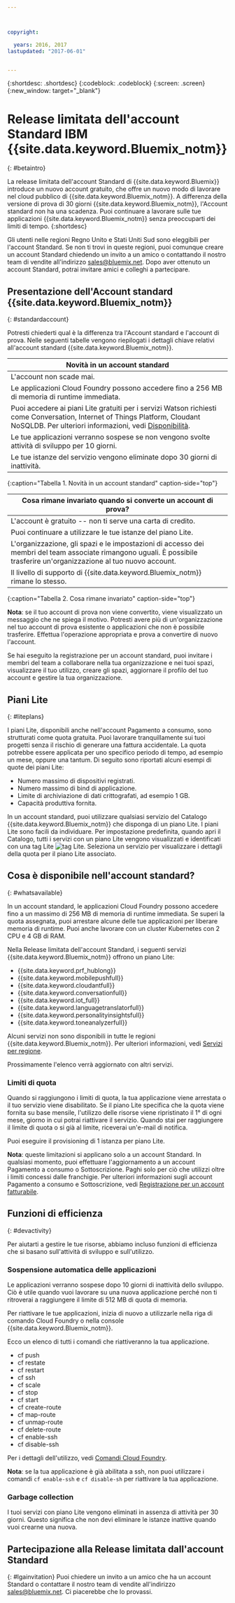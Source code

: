 ```yaml
---



copyright:

  years: 2016, 2017
lastupdated: "2017-06-01"


---
```


{:shortdesc: .shortdesc}
{:codeblock: .codeblock}
{:screen: .screen}
{:new_window: target="_blank"}

# Release limitata dell'account Standard IBM {{site.data.keyword.Bluemix_notm}}
{: #betaintro}

La release limitata dell'account Standard di {{site.data.keyword.Bluemix}} introduce un nuovo account gratuito, che offre un nuovo modo di lavorare nel cloud pubblico di {{site.data.keyword.Bluemix_notm}}. A differenza della versione di prova di 30 giorni {{site.data.keyword.Bluemix_notm}}, l'Account standard non ha una scadenza. Puoi continuare a lavorare sulle tue applicazioni {{site.data.keyword.Bluemix_notm}} senza preoccuparti dei limiti di tempo. 
{:shortdesc}

Gli utenti nelle regioni Regno Unito e Stati Uniti Sud sono eleggibili per l'account Standard. Se non ti trovi in queste regioni, puoi comunque creare un account Standard chiedendo un invito a un amico o contattando il nostro team di vendite all'indirizzo sales@bluemix.net. Dopo aver ottenuto un account Standard, potrai invitare amici e colleghi a partecipare.    

## Presentazione dell'Account standard {{site.data.keyword.Bluemix_notm}}
{: #standardaccount}

Potresti chiederti qual è la differenza tra l'Account standard e l'account di prova. Nelle seguenti tabelle vengono riepilogati i dettagli chiave relativi all'account standard {{site.data.keyword.Bluemix_notm}}. 

|Novità in un account standard |    
|-----------------|
| L'account non scade mai. |
| Le applicazioni Cloud Foundry possono accedere fino a 256 MB di memoria di runtime immediata. |
| Puoi accedere ai piani Lite gratuiti per i servizi Watson richiesti come Conversation, Internet of Things Platform, Cloudant NoSQLDB. Per ulteriori informazioni, vedi [Disponibilità](/docs/pricing/standard_account.html#whatsavailable). |
| Le tue applicazioni verranno sospese se non vengono svolte attività di sviluppo per 10 giorni. |
| Le tue istanze del servizio vengono eliminate dopo 30 giorni di inattività. |
{:caption="Tabella 1. Novità in un account standard" caption-side="top"}

|Cosa rimane invariato quando si converte un account di prova? | 
|-----------------|
|L'account è gratuito -- non ti serve una carta di credito. |
|Puoi continuare a utilizzare le tue istanze del piano Lite.|
|L'organizzazione, gli spazi e le impostazioni di accesso dei membri del team associate rimangono uguali. È possibile trasferire un'organizzazione al tuo nuovo account. |
|Il livello di supporto di {{site.data.keyword.Bluemix_notm}} rimane lo stesso. |
{:caption="Tabella 2. Cosa rimane invariato" caption-side="top"}

**Nota**: se il tuo account di prova non viene convertito, viene visualizzato un messaggio che ne spiega il motivo. Potresti avere più di un'organizzazione nel tuo account di prova esistente o applicazioni che non è possibile trasferire. Effettua l'operazione appropriata e prova a convertire di nuovo l'account.

Se hai eseguito la registrazione per un account standard, puoi invitare i membri del team a collaborare nella tua organizzazione e nei tuoi spazi, visualizzare il tuo utilizzo, creare gli spazi, aggiornare il profilo del tuo account e gestire la tua organizzazione.

## Piani Lite
{: #liteplans}
   
I piani Lite, disponibili anche nell'account Pagamento a consumo, sono strutturati come quota gratuita. Puoi lavorare tranquillamente sui tuoi progetti senza il rischio di generare una fattura accidentale. La quota potrebbe essere applicata per uno specifico periodo di tempo, ad esempio un mese, oppure una tantum. Di seguito sono riportati alcuni esempi di quote dei piani Lite:

<ul>
<li>Numero massimo di dispositivi registrati.</li>
<li>Numero massimo di bind di applicazione.</li>
<li>Limite di archiviazione di dati crittografati, ad esempio 1 GB.</li>
<li>Capacità produttiva fornita.</li>
</ul> 

In un account standard, puoi utilizzare qualsiasi servizio del Catalogo {{site.data.keyword.Bluemix_notm}} che disponga di un piano Lite. I piani Lite sono facili da individuare. Per impostazione predefinita, quando apri il Catalogo, tutti i servizi con un piano Lite vengono visualizzati e identificati con una tag Lite ![tag Lite](../icons/Lite.svg). Seleziona un servizio per visualizzare i dettagli della quota per il piano Lite associato.

## Cosa è disponibile nell'account standard?
{: #whatsavailable}

In un account standard, le applicazioni Cloud Foundry possono accedere fino a un massimo di 256 MB di memoria di runtime immediata. Se superi la quota assegnata, puoi arrestare alcune delle tue applicazioni per liberare memoria di runtime. Puoi anche lavorare con un cluster Kubernetes con 2 CPU e 4 GB di RAM. 

Nella Release limitata dell'account Standard, i seguenti servizi {{site.data.keyword.Bluemix_notm}} offrono un piano Lite:

<ul>
<li>{{site.data.keyword.prf_hublong}}</li>
<li>{{site.data.keyword.mobilepushfull}}</li>
<li>{{site.data.keyword.cloudantfull}}</li>
<li>{{site.data.keyword.conversationfull}}</li>
<li>{{site.data.keyword.iot_full}}</li>
<li>{{site.data.keyword.languagetranslatorfull}}</li>
<li>{{site.data.keyword.personalityinsightsfull}}</li>
<li>{{site.data.keyword.toneanalyzerfull}}</li>
</ul>

Alcuni servizi non sono disponibili in tutte le regioni {{site.data.keyword.Bluemix_notm}}. Per ulteriori informazioni, vedi [Servizi per regione](/docs/services/services_region.html#services_region).

Prossimamente l'elenco verrà aggiornato con altri servizi.

### Limiti di quota

Quando si raggiungono i limiti di quota, la tua applicazione viene arrestata o il tuo servizio viene disabilitato. Se il piano Lite specifica che la quota viene fornita su base mensile, l'utilizzo delle risorse viene ripristinato il 1° di ogni mese, giorno in cui potrai riattivare il servizio. Quando stai per raggiungere il limite di quota o si già al limite, riceverai un'e-mail di notifica. 

Puoi eseguire il provisioning di 1 istanza per piano Lite. 

**Nota**: queste limitazioni si applicano solo a un account Standard. In qualsiasi momento, puoi effettuare l'aggiornamento a un account Pagamento a consumo o Sottoscrizione. Paghi solo per ciò che utilizzi oltre i limiti concessi dalle franchigie. Per ulteriori informazioni sugli account Pagamento a consumo e Sottoscrizione, vedi [Registrazione per un account fatturabile](/docs/pricing/billable.html#billable).

## Funzioni di efficienza
{: #devactivity}

Per aiutarti a gestire le tue risorse, abbiamo incluso funzioni di efficienza che si basano sull'attività di sviluppo e sull'utilizzo.

### Sospensione automatica delle applicazioni

Le applicazioni verranno sospese dopo 10 giorni di inattività dello sviluppo. Ciò è utile quando vuoi lavorare su una nuova applicazione perché non ti ritroverai a raggiungere il limite di 512 MB di quota di memoria. 

Per riattivare le tue applicazioni, inizia di nuovo a utilizzarle nella riga di comando Cloud Foundry o nella console {{site.data.keyword.Bluemix_notm}}. 
 
 Ecco un elenco di tutti i comandi che riattiveranno la tua applicazione.
  * cf push
  * cf restate
  * cf restart
  * cf ssh
  * cf scale
  * cf stop
  * cf start
  * cf create-route
  * cf map-route
  * cf unmap-route
  * cf delete-route
  * cf enable-ssh
  * cf disable-ssh

Per i dettagli dell'utilizzo, vedi [Comandi Cloud Foundry](/docs/cli/reference/cfcommands/index.html).

 **Nota**: se la tua applicazione è già abilitata a ssh, non puoi utilizzare i comandi `cf enable-ssh` e `cf disable-sh` per riattivare la tua applicazione. 

### Garbage collection

I tuoi servizi con piano Lite vengono eliminati in assenza di attività per 30 giorni. Questo significa che non devi eliminare le istanze inattive quando vuoi crearne una nuova. 
 
## Partecipazione alla Release limitata dall'account Standard
{: #lgainvitation}
Puoi chiedere un invito a un amico che ha un account Standard o contattare il nostro team di vendite all'indirizzo sales@bluemix.net. Ci piacerebbe che lo provassi.
